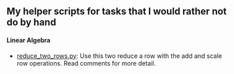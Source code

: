 ## My helper scripts for tasks that I would rather not do by hand

#### Linear Algebra
  - [reduce_two_rows.py](https://github.com/angel-721/python-help-scripts/blob/main/linear-algebra/reduce_two_rows.py): Use this two reduce a row with the add and scale row operations. Read comments for more detail.

